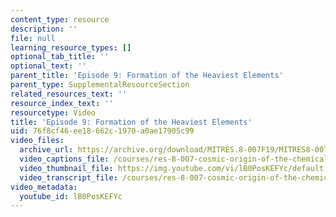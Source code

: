 ```yaml
---
content_type: resource
description: ''
file: null
learning_resource_types: []
optional_tab_title: ''
optional_text: ''
parent_title: 'Episode 9: Formation of the Heaviest Elements'
parent_type: SupplementalResourceSection
related_resources_text: ''
resource_index_text: ''
resourcetype: Video
title: 'Episode 9: Formation of the Heaviest Elements'
uid: 76f8cf46-ee18-662c-1970-a0ae17905c99
video_files:
  archive_url: https://archive.org/download/MITRES.8-007F19/MITRES8-007F19_ep09_300k.mp4
  video_captions_file: /courses/res-8-007-cosmic-origin-of-the-chemical-elements-fall-2019/f6eddefe436456928aaab3aa8644fe00_lB0PosKEFYc.vtt
  video_thumbnail_file: https://img.youtube.com/vi/lB0PosKEFYc/default.jpg
  video_transcript_file: /courses/res-8-007-cosmic-origin-of-the-chemical-elements-fall-2019/edfee3139bd7c2b76a3371b442a04a17_lB0PosKEFYc.pdf
video_metadata:
  youtube_id: lB0PosKEFYc
---
```

